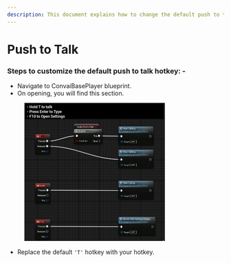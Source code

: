 ```yaml
---
description: This document explains how to change the default push to talk key.
---
```


# Push to Talk

### Steps to customize the default push to talk hotkey: -&#x20;

* Navigate to ConvaiBasePlayer blueprint.&#x20;
* On opening, you will find this section.&#x20;

<figure><img src="../../../../.gitbook/assets/image (30) (1).png" alt="" width="327"><figcaption></figcaption></figure>

* Replace the default `'T'` hotkey with your hotkey.&#x20;

